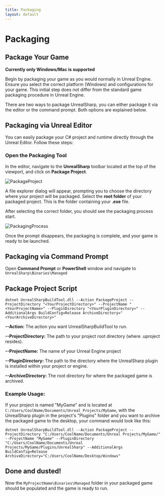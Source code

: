 ```yaml
---
title: Packaging
layout: default
---
```

# Packaging 

## Package Your Game

**Currently only Windows/Mac is supported**

Begin by packaging your game as you would normally in Unreal Engine. Ensure you select the correct platform (Windows) and configurations for your game. This initial step does not differ from the standard game packaging procedure in Unreal Engine.

There are two ways to package UnrealSharp, you can either package it via the editor or the command prompt. Both options are explained below.

## Packaging via Unreal Editor

You can easily package your C# project and runtime directly through the Unreal Editor. Follow these steps:

### Open the Packaging Tool

In the editor, navigate to the **UnrealSharp** toolbar located at the top of the viewport, and click on **Package Project**.

![PackageProject](https://raw.githubusercontent.com/UnrealSharp/unrealsharp.github.io/main/media/get-started/PackageProject.PNG)

A file explorer dialog will appear, prompting you to choose the directory where your project will be packaged. Select the **root folder** of your packaged project. This is the folder containing your **.exe** file.

After selecting the correct folder, you should see the packaging process start.

![PackagingProcess](https://raw.githubusercontent.com/UnrealSharp/unrealsharp.github.io/main/media/get-started/PackagingProjectPrompt.PNG)

Once the prompt disappears, the packaging is complete, and your game is ready to be launched.

## Packaging via Command Prompt
Open **Command Prompt** or **PowerShell** window and navigate to ```UnrealSharp\Binaries\Managed```

## Package Project Script

```dotnet UnrealSharpBuildTool.dll --Action PackageProject --ProjectDirectory "<YourProjectDirectory>" --ProjectName "<YourProjectName>" --PluginDirectory "<YourPluginDirectory>" --AdditionalArgs BuildConfig=Release ArchiveDirectory="<YourArchiveDirectory>"```

**--Action:** The action you want UnrealSharpBuildTool to run.

**--ProjectDirectory:** The path to your project root directory (where .uproject resides).

**--ProjectName:** The name of your Unreal Engine project

**--PluginDirectory:** The path to the directory where the UnrealSharp plugin is installed within your project or engine.

**--ArchiveDirectory:** The root directory for where the packaged game is archived.

### Example Usage:
If your project is named "MyGame" and is located at ```C:/Users/CoolName/Documents/Unreal Projects/MyGame```, with the UnrealSharp plugin in the project's "Plugins" folder and you want to archive the packaged game to the desktop, your command would look like this:

```dotnet UnrealSharpBuildTool.dll --Action PackageProject --ProjectDirectory "C:/Users/CoolName/Documents/Unreal Projects/MyGame/" --ProjectName "MyGame" --PluginDirectory "C:/Users/CoolName/Documents/Unreal Projects/MyGame/Plugins/UnrealSharp" --AdditionalArgs BuildConfig=Release ArchiveDirectory="C:/Users/CoolName/Desktop/Windows"```

## Done and dusted!

Now the ```MyProjectName\Binaries\Managed``` folder in your packaged game should be populated and the game is ready to run.

